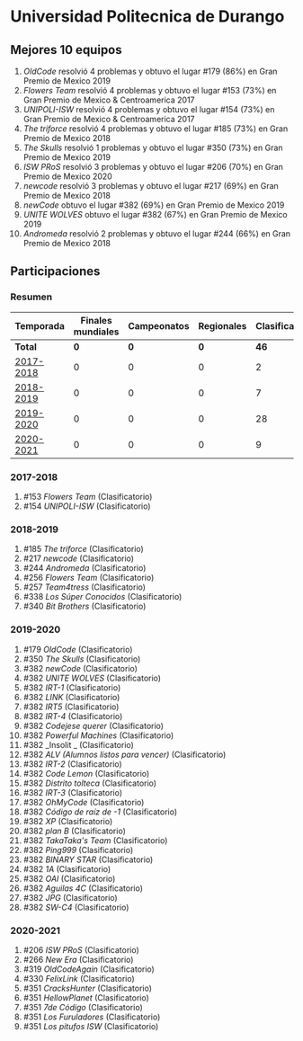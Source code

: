 ---
---

# Universidad Politecnica de Durango

## Mejores 10 equipos

1. _OldCode_ resolvió 4 problemas y obtuvo el lugar #179 (86%) en Gran Premio de Mexico 2019
1. _Flowers Team_ resolvió 4 problemas y obtuvo el lugar #153 (73%) en Gran Premio de Mexico & Centroamerica 2017
1. _UNIPOLI-ISW_ resolvió 4 problemas y obtuvo el lugar #154 (73%) en Gran Premio de Mexico & Centroamerica 2017
1. _The triforce_ resolvió 4 problemas y obtuvo el lugar #185 (73%) en Gran Premio de Mexico 2018
1. _The Skulls_ resolvió 1 problemas y obtuvo el lugar #350 (73%) en Gran Premio de Mexico 2019
1. _ISW PRoS_ resolvió 3 problemas y obtuvo el lugar #206 (70%) en Gran Premio de Mexico 2020
1. _newcode_ resolvió 3 problemas y obtuvo el lugar #217 (69%) en Gran Premio de Mexico 2018
1. _newCode_ obtuvo el lugar #382 (69%) en Gran Premio de Mexico 2019
1. _UNITE WOLVES_ obtuvo el lugar #382 (67%) en Gran Premio de Mexico 2019
1. _Andromeda_ resolvió 2 problemas y obtuvo el lugar #244 (66%) en Gran Premio de Mexico 2018

## Participaciones

### Resumen

| Temporada | Finales mundiales | Campeonatos | Regionales | Clasificatorios | Equipos |
| --- | --- | --- | --- | --- | --- |
| **Total** | **0** | **0** | **0** | **46** | **46** |
| [2017-2018](#2017-2018) | 0 | 0 | 0 | 2 | 2 |
| [2018-2019](#2018-2019) | 0 | 0 | 0 | 7 | 7 |
| [2019-2020](#2019-2020) | 0 | 0 | 0 | 28 | 28 |
| [2020-2021](#2020-2021) | 0 | 0 | 0 | 9 | 9 |

### 2017-2018

1. #153 _Flowers Team_ (Clasificatorio)
1. #154 _UNIPOLI-ISW_ (Clasificatorio)

### 2018-2019

1. #185 _The triforce_ (Clasificatorio)
1. #217 _newcode_ (Clasificatorio)
1. #244 _Andromeda_ (Clasificatorio)
1. #256 _Flowers Team_ (Clasificatorio)
1. #257 _Team4tress_ (Clasificatorio)
1. #338 _Los Súper Conocidos_ (Clasificatorio)
1. #340 _Bit Brothers_ (Clasificatorio)

### 2019-2020

1. #179 _OldCode_ (Clasificatorio)
1. #350 _The Skulls_ (Clasificatorio)
1. #382 _newCode_ (Clasificatorio)
1. #382 _UNITE WOLVES_ (Clasificatorio)
1. #382 _IRT-1_ (Clasificatorio)
1. #382 _LINK_ (Clasificatorio)
1. #382 _IRT5_ (Clasificatorio)
1. #382 _IRT-4_ (Clasificatorio)
1. #382 _Codejese querer_ (Clasificatorio)
1. #382 _Powerful Machines_ (Clasificatorio)
1. #382 _Insolit _ (Clasificatorio)
1. #382 _ALV (Alumnos listos para vencer)_ (Clasificatorio)
1. #382 _IRT-2_ (Clasificatorio)
1. #382 _Code Lemon_ (Clasificatorio)
1. #382 _Distrito tolteca_ (Clasificatorio)
1. #382 _IRT-3_ (Clasificatorio)
1. #382 _OhMyCode_ (Clasificatorio)
1. #382 _Código de raíz de -1_ (Clasificatorio)
1. #382 _XP_ (Clasificatorio)
1. #382 _plan B_ (Clasificatorio)
1. #382 _TakaTaka's Team_ (Clasificatorio)
1. #382 _Ping999_ (Clasificatorio)
1. #382 _BINARY STAR_ (Clasificatorio)
1. #382 _1A_ (Clasificatorio)
1. #382 _OAI_ (Clasificatorio)
1. #382 _Aguilas 4C_ (Clasificatorio)
1. #382 _JPG_ (Clasificatorio)
1. #382 _SW-C4_ (Clasificatorio)

### 2020-2021

1. #206 _ISW PRoS_ (Clasificatorio)
1. #266 _New Era_ (Clasificatorio)
1. #319 _OldCodeAgain_ (Clasificatorio)
1. #330 _FelixLink_ (Clasificatorio)
1. #351 _CracksHunter_ (Clasificatorio)
1. #351 _HellowPlanet_ (Clasificatorio)
1. #351 _7de Código_ (Clasificatorio)
1. #351 _Los Furuladores_ (Clasificatorio)
1. #351 _Los pitufos ISW_ (Clasificatorio)



